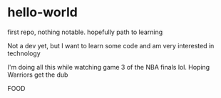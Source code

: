 # hello-world
first repo, nothing notable. hopefully path to learning

Not a dev yet, but I want to learn some code and am very interested in technology

I'm doing all this while watching game 3 of the NBA finals lol. Hoping Warriors get the dub

FOOD
